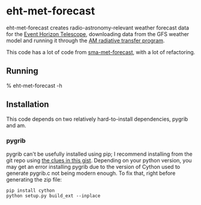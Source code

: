 # eht-met-forecast

eht-met-forecast creates radio-astronomy-relevant weather forecast
data for the
[Event Horizon Telescope](https://eventhorizontelescope.org/),
downloading data from the
GFS weather model and running it through the
[AM radiative transfer program](https://doi.org/10.5281/zenodo.640645).

This code has a lot of code from
[sma-met-forecast](https://github.com/Smithsonian/sma-met-forecast),
with a lot of refactoring.

## Running

% eht-met-forecast -h

## Installation

This code depends on two relatively hard-to-install dependencies,
pygrib and am.

### pygrib

pygrib can't be usefully installed using pip; I recommend installing
from the git repo using
[the clues in this gist](https://gist.github.com/emmanuelnk/406eee50c388f4f73dcdff521f2aa7b2).
Depending on your python version, you may get an error installing
pygrib due to the version of Cython used to generate pygrib.c not being
modern enough. To fix that, right before generating the zip file:

```
pip install cython
python setup.py build_ext --inplace
```

